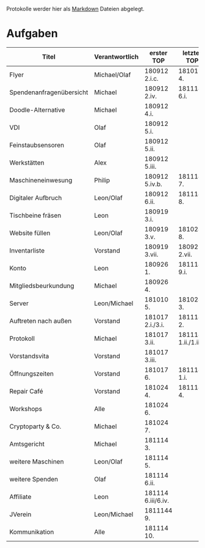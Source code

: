 Protokolle werder hier als [Markdown](https://guides.github.com/features/mastering-markdown/) Dateien abgelegt.

# **Aufgaben**
Titel | Verantwortlich | erster TOP | letzter TOP
--- | --- | --- | ---
Flyer | Michael/Olaf | 180912 2.i.c. | 181017 4.
Spendenanfragenübersicht | Michael | 180912 2.iv. | 181114 6.i.
Doodle-Alternative | Michael | 180912 4.i. |
VDI | Olaf | 180912 5.i. |
Feinstaubsensoren | Olaf | 180912 5.ii. |
Werkstätten | Alex | 180912 5.iii. |
Maschineneinwesung | Philip | 180912 5.iv.b. | 181114 7.
Digitaler Aufbruch | Leon/Olaf | 180912 6.ii. | 181114 8.
Tischbeine fräsen | Leon | 180919 3.i. |
Website füllen | Leon/Olaf | 180919 3.v. | 181024 8.
Inventarliste | Vorstand | 180919 3.vii. | 180926 2.vii.
Konto | Leon | 180926 1. | 1811144 9.i.
Mitgliedsbeurkundung | Michael | 180926 4. |
Server | Leon/Michael | 181010 5. | 181024 3.
Auftreten nach außen | Vorstand | 181017 2.i./3.i. | 181114 2.
Protokoll | Michael | 181017 3.ii. | 181114 1.ii./1.iii.
Vorstandsvita | Vorstand | 181017 3.iii. |
Öffnungszeiten | Vorstand | 181017 6. | 181114 1.i.
Repair Café | Vorstand | 181024 4. | 181114 4.
Workshops | Alle | 181024 6. |
Cryptoparty & Co. | Michael | 181024 7. |
Amtsgericht | Michael | 181114 3. |
weitere Maschinen | Leon/Olaf | 181114 5. |
weitere Spenden | Olaf | 181114 6.ii. |
Affiliate | Leon | 181114 6.iii/6.iv. |
JVerein | Leon/Michael | 1811144 9. |
Kommunikation | Alle | 181114 10. |
